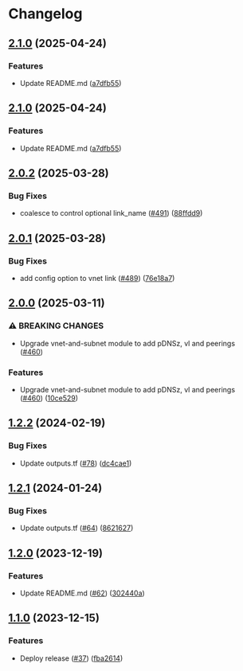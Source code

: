# Changelog

## [2.1.0](https://github.com/prefapp/tfm/compare/azure-vnet-subnet-v2.0.2...azure-vnet-subnet-v2.1.0) (2025-04-24)


### Features

* Update README.md ([a7dfb55](https://github.com/prefapp/tfm/commit/a7dfb55b83447cf3ef08d168ab756e791f322e7a))

## [2.1.0](https://github.com/prefapp/tfm/compare/azure-vnet-subnet-v2.0.2...azure-vnet-subnet-v2.1.0) (2025-04-24)


### Features

* Update README.md ([a7dfb55](https://github.com/prefapp/tfm/commit/a7dfb55b83447cf3ef08d168ab756e791f322e7a))

## [2.0.2](https://github.com/prefapp/tfm/compare/azure-vnet-subnet-v2.0.1...azure-vnet-subnet-v2.0.2) (2025-03-28)


### Bug Fixes

* coalesce to control optional link_name ([#491](https://github.com/prefapp/tfm/issues/491)) ([88ffdd9](https://github.com/prefapp/tfm/commit/88ffdd9cac9cc4d10604c1e2790cf3ad173408f3))

## [2.0.1](https://github.com/prefapp/tfm/compare/azure-vnet-subnet-v2.0.0...azure-vnet-subnet-v2.0.1) (2025-03-28)


### Bug Fixes

* add config option to vnet link ([#489](https://github.com/prefapp/tfm/issues/489)) ([76e18a7](https://github.com/prefapp/tfm/commit/76e18a7292c8bc80abce9cdb709f319cf4df982e))

## [2.0.0](https://github.com/prefapp/tfm/compare/azure-vnet-subnet-v1.2.2...azure-vnet-subnet-v2.0.0) (2025-03-11)


### ⚠ BREAKING CHANGES

* Upgrade vnet-and-subnet module to add pDNSz, vl and peerings ([#460](https://github.com/prefapp/tfm/issues/460))

### Features

* Upgrade vnet-and-subnet module to add pDNSz, vl and peerings ([#460](https://github.com/prefapp/tfm/issues/460)) ([10ce529](https://github.com/prefapp/tfm/commit/10ce529bfcf005100dcb045c7f1a3ba65a08fbb4))

## [1.2.2](https://github.com/prefapp/tfm/compare/azure-vnet-subnet-v1.2.1...azure-vnet-subnet-v1.2.2) (2024-02-19)


### Bug Fixes

* Update outputs.tf ([#78](https://github.com/prefapp/tfm/issues/78)) ([dc4cae1](https://github.com/prefapp/tfm/commit/dc4cae122b2a12f808a61bc7f65bdbf9f1ecde68))

## [1.2.1](https://github.com/prefapp/tfm/compare/azure-vnet-subnet-v1.2.0...azure-vnet-subnet-v1.2.1) (2024-01-24)


### Bug Fixes

* Update outputs.tf ([#64](https://github.com/prefapp/tfm/issues/64)) ([8621627](https://github.com/prefapp/tfm/commit/86216278f10f939f3c0dc1f138b521c7eebf06e9))

## [1.2.0](https://github.com/prefapp/tfm/compare/azure-vnet-subnet-v1.1.0...azure-vnet-subnet-v1.2.0) (2023-12-19)


### Features

* Update README.md ([#62](https://github.com/prefapp/tfm/issues/62)) ([302440a](https://github.com/prefapp/tfm/commit/302440a79ea0e4883b6583e3540deac7bac6c307))

## [1.1.0](https://github.com/prefapp/tfm/compare/azure-vnet-subnet-v1.0.0...azure-vnet-subnet-v1.1.0) (2023-12-15)


### Features

* Deploy release ([#37](https://github.com/prefapp/tfm/issues/37)) ([fba2614](https://github.com/prefapp/tfm/commit/fba2614fb284cf9d960be53c7c123ceaf08cecfa))
